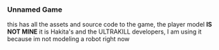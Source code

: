 ### Unnamed Game
this has all the assets and source code to the game, the player model **IS NOT MINE** it is Hakita's and the ULTRAKILL developers, I am using it because im not modeling a robot right now
